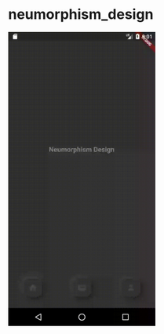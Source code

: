 # neumorphism_design

<img src="https://github.com/KalaliEhsan/neumorphism_design/blob/master/test.gif" width="300" height="600">
